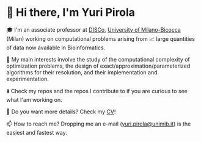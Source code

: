 # 👋 Hi there, I'm Yuri Pirola

🎓 I'm an associate professor at [DISCo](https://www.disco.unimib.it/), [University of Milano-Bicocca](https://www.unimib.it/) (Milan) working on computational problems arising from 📈 large quantities of data now available in Bioinformatics.

🌱 My main interests involve the study of the computational complexity of optimization problems, the design of exact/approximation/parameterized algorithms for their resolution, and their implementation and experimentation.

⬇️ Check my repos and the repos I contribute to if you are curious to see what I'am working on.

🔎 Do you want more details? Check my [CV](https://github.com/yp/yp/raw/master/pirola-yuri-cv.pdf)!

📫 How to reach me? Dropping me an e-mail (yuri.pirola@unimib.it) is the easiest and fastest way.
